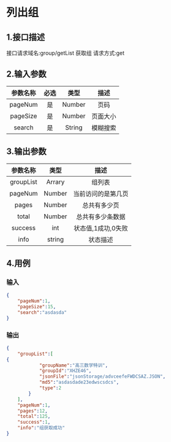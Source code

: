 # 列出组

## 1.接口描述

接口请求域名:group/getList
获取组
请求方式:get

## 2.输入参数

| 参数名称  | 必选  |  类型  |         描述         |
| :-------: | :---: | :----: | :------------------: |
|  pageNum  |  是   | Number  |    页码      |
| pageSize | 是 | Number | 页面大小 |
| search | 是 | String | 模糊搜索 |

## 3.输出参数

|  参数名称  |  类型  |         描述         |
| :-------: | :----: | :------------------: |
| groupList | Arrary | 组列表 |
| pageNum  | Number | 当前访问的是第几页 |
|  pages   | Number |    总共有多少页    |
|  total   | Number |  总共有多少条数据  |
| success | int | 状态值,1成功,0失败 |
| info | string | 状态描述 |

## 4.用例

### 输入

```json
{
    "pageNum":1,
    "pageSize":15,
    "search":"asdasda"
}
```

### 输出

```json
{
    "groupList":[
{
            "groupName":"高三数学特训",
            "groupId":"XHZE46",
            "jsonFile":"jsonStorage/advceefeFWDCSAZ.JSON",
            "md5":"asdasdade23edwscsdcs",
            "type":2
        }
    ],
    "pageNum":1,
    "pages":12,
    "total":125,
    "success":1,
    "info":"组获取成功"
}
```
